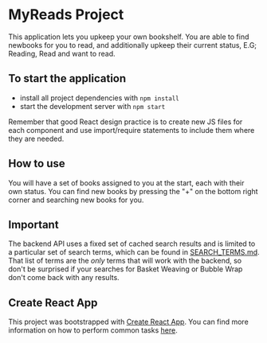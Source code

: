 # MyReads Project

This application lets you upkeep your own bookshelf. You are able to find newbooks for you to read, and additionally upkeep their current status, E.G; Reading, Read and want to read.

## To start the application

* install all project dependencies with `npm install`
* start the development server with `npm start`


Remember that good React design practice is to create new JS files for each component and use import/require statements to include them where they are needed.

## How to use
You will have a set of books assigned to you at the start, each with their own status. You can find new books by pressing the "+" on the bottom right corner and searching new books for you.

## Important
The backend API uses a fixed set of cached search results and is limited to a particular set of search terms, which can be found in [SEARCH_TERMS.md](SEARCH_TERMS.md). That list of terms are the _only_ terms that will work with the backend, so don't be surprised if your searches for Basket Weaving or Bubble Wrap don't come back with any results.

## Create React App

This project was bootstrapped with [Create React App](https://github.com/facebookincubator/create-react-app). You can find more information on how to perform common tasks [here](https://github.com/facebookincubator/create-react-app/blob/master/packages/react-scripts/template/README.md).

